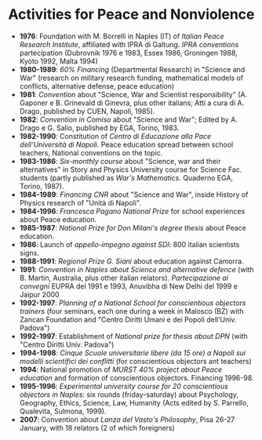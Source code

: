 # Activities for Peace and Nonviolence

* __1976__: Foundation with M. Borrelli in Naples (IT) of _Italian Peace Research Institute_, affiliated with IPRA di Galtung. _IPRA conventions_ partecipation (Dubrovnik 1976 e 1983, Essex 1986, Groningen 1988, Kyoto 1992, Malta 1994)
* __1980-1989__: _60% Financing_ (Departmental Research) in "Science and War" (research on military research funding, mathematical models of conflicts, alternative defense, peace education)
* __1981__: _Convention_ about "Science, War and Scientist responsibility" (A. Gaponer e B. Grinevald di Ginevra, plus other italians; Atti a cura di A. Drago, published by CUEN, Napoli, 1985).
* __1982__: _Convention in Comiso_ about "Science and War"; Edited by A. Drago e G. Salio, published by EGA, Torino, 1983.
* __1982-1990__: Constitution of _Centro di Educazione alla Pace dell'Università di Napoli_. Peace education spread between school teachers, National conventions on the topic.
* __1983-1986__: _Six-monthly course_ about "Science, war and their alternatives" in Story and Physics University course for Science Fac. students (partly published as _War's Mathematics_. Quaderno EGA, Torino, 1987).
* __1984-1989__: _Financing CNR_ about "Science and War", inside History of Physics research of "Unità di Napoli".
* __1984-1996__: _Francesca Pagano National Prize_ for school experiences about Peace education.
* __1985-1987__: _National Prize for Don Milani's degree thesis_ about Peace education.
* __1986__: Launch of _appello-impegno against SDI_: 800 italian scientists signs.
* __1988-1991__: _Regional Prize G. Siani_ about education against Camorra.
* __1991__: _Convention in Naples about Science and alternative defence_ (with B. Martin, Australia, plus other italian relators). _Partecipazione ai convegni_ EUPRA del 1991 e 1993, Anuvibha di New Delhi del 1999 e Jaipur 2000
* __1992-1997__: _Planning of a National School for conscientious objectors trainers_ (four seminars, each one during a week in Malosco (BZ) with Zancan Foundation and "Centro Diritti Umani e dei Popoli dell'Univ. Padova")
* __1992-1997__: Establishment of _National prize for thesis about DPN_ (with "Centro Diritti Univ. Padova")
* __1994-1998__: _Cinque Scuole universitarie libere (da 15 ore) a Napoli sui modelli scientifici dei conflitti_ (for conscientious objectors ant teachers)
* __1994__: National promotion of _MURST 40% project about Peace education_ and formation of conscientious objectors. Financing 1996-98.
* __1995-1996__: _Experimental university course for 20 conscientious objectors in Naples_: six rounds (friday-saturday) about Psychology, Geography, Ethics, Science, Law, Humanity (Acts edited by S. Parrello, Qualevita, Sulmona, 1999).
* __2007__: Convention about _Lanza del Vasto's Philosophy_, Pisa 26-27 January, with 18 relators (2 of which foreigners)
